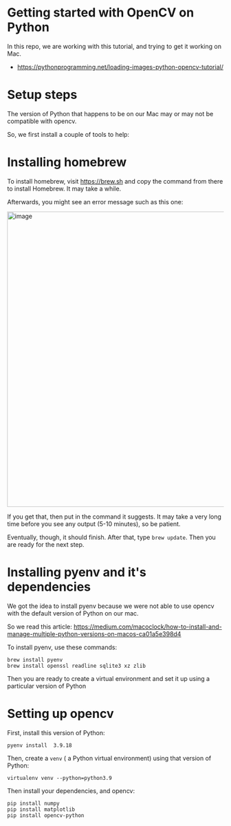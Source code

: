 # Getting started with OpenCV on Python

In this repo, we are working with this tutorial, and
trying to get it working on Mac.

* <https://pythonprogramming.net/loading-images-python-opencv-tutorial/>

# Setup steps

The version of Python that happens to be on our Mac may or may not
be compatible with opencv.

So, we first install a couple of tools to help:

# Installing homebrew

To install homebrew, visit <https://brew.sh> and copy the command from
there to install Homebrew.  It may take a while.

Afterwards, you might see an error message such as this one:

<img width="687" alt="image" src="https://github.com/ccs-1l-f23/opencv-python-spike/assets/1119017/83b14328-56b6-46fb-ba75-56fe84d9f401">

If you get that, then put in the command it suggests.  It may take a very long time before you see any output (5-10 minutes), so be patient.

Eventually, though, it should finish. After that, type `brew update`.  Then you are ready for the next step.

# Installing pyenv and it's dependencies

We got the idea to install pyenv because we were not able to use opencv with the default version of Python on our mac.

So we read this article: <https://medium.com/macoclock/how-to-install-and-manage-multiple-python-versions-on-macos-ca01a5e398d4>

To install pyenv, use these commands:

```
brew install pyenv
brew install openssl readline sqlite3 xz zlib
```

Then you are ready to create a virtual environment and set it up using a particular version of Python

# Setting up opencv

First, install this version of Python:

```
pyenv install  3.9.18   
```

Then, create a `venv` ( a Python virtual environment) using that version of Python:

```
virtualenv venv --python=python3.9
```

Then install your dependencies, and opencv:

```
pip install numpy
pip install matplotlib
pip install opencv-python
```

